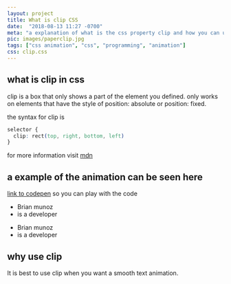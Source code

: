 ```yaml
---
layout: project
title: What is clip CSS
date:  "2018-08-13 11:27 -0700"
meta: "a explanation of what is the css property clip and how you can use it to make nice text animations"
pic: images/paperclip.jpg
tags: ["css animation", "css", "programming", "animation"]
css: clip.css
---
```


## what is clip in css

clip is a box that only shows a part of the element you defined. only works on elements that have the style of position: absolute or position: fixed.

the syntax for clip is

```css
selector {
  clip: rect(top, right, bottom, left)
}
````
for more information visit [mdn](https://developer.mozilla.org/en-US/docs/Web/CSS/clip)

## a example of the animation can be seen here

[link to codepen](https://codepen.io/brianmunoz/pen/mjoNWO) so you can play with the code

<section class="blog__container">
  <ul class="blog__list">
    <li>Brian munoz</li>
    <li>is a developer</li>
  </ul>
  <ul class="blog__list blog__blue">
    <li>Brian munoz</li>
    <li>is a developer</li>
  </ul>
</section>

## why use clip

It is best to use clip when you want a smooth text animation.